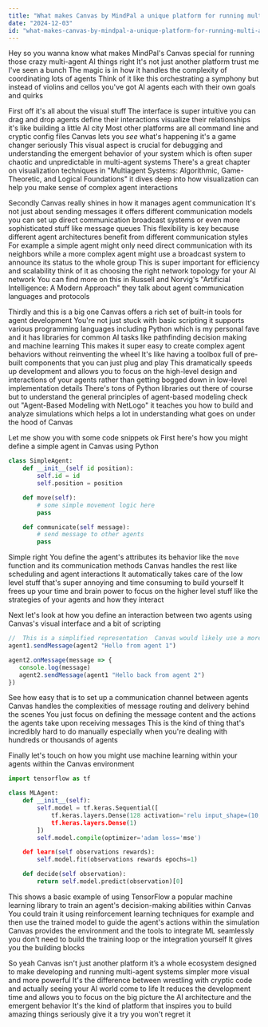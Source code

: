 ```yaml
---
title: "What makes Canvas by MindPal a unique platform for running multi-agent AI systems?"
date: "2024-12-03"
id: "what-makes-canvas-by-mindpal-a-unique-platform-for-running-multi-agent-ai-systems"
---
```


Hey so you wanna know what makes MindPal's Canvas special for running those crazy multi-agent AI things right  It's not just another platform trust me I've seen a bunch  The magic is in how it handles the complexity of coordinating lots of agents  Think of it like this orchestrating a symphony but instead of violins and cellos you've got AI agents each with their own goals and quirks

First off  it's all about the visual stuff  The interface is super intuitive you can drag and drop agents define their interactions  visualize their relationships it's like building a little AI city  Most other platforms are all command line and cryptic config files  Canvas lets you *see* what's happening it's a game changer seriously  This visual aspect is crucial for debugging and understanding the emergent behavior of your system which is often super chaotic and unpredictable in multi-agent systems  There's a great chapter on visualization techniques in "Multiagent Systems: Algorithmic, Game-Theoretic, and Logical Foundations"  it dives deep into how visualization can help you make sense of complex agent interactions

Secondly Canvas really shines in how it manages agent communication  It's not just about sending messages  it offers different communication models  you can set up direct communication  broadcast systems  or even more sophisticated stuff like message queues  This flexibility is key  because different agent architectures benefit from different communication styles  For example  a simple agent might only need direct communication with its neighbors while a more complex agent might use a broadcast system to announce its status to the whole group  This is super important for efficiency and scalability think of it as choosing the right network topology for your AI network  You can find more on this in Russell and Norvig's "Artificial Intelligence: A Modern Approach"  they talk about agent communication languages and protocols

Thirdly and this is a big one Canvas offers a rich set of built-in tools for agent development  You're not just stuck with basic scripting  it supports various programming languages  including Python which is my personal fave  and it has libraries for common AI tasks like pathfinding  decision making  and machine learning  This makes it super easy to create complex agent behaviors without reinventing the wheel  It's like having a toolbox full of pre-built components that you can just plug and play  This dramatically speeds up development and allows you to focus on the high-level design and interactions of your agents rather than getting bogged down in low-level implementation details  There's tons of Python libraries out there of course  but to understand the general principles of agent-based modeling  check out  "Agent-Based Modeling with NetLogo"  it teaches you how to build and analyze simulations which helps a lot in understanding what goes on under the hood of Canvas


Let me show you with some code snippets ok  First  here's how you might define a simple agent in Canvas using Python


```python
class SimpleAgent:
    def __init__(self id position):
        self.id = id
        self.position = position

    def move(self):
        # some simple movement logic here
        pass

    def communicate(self message):
        # send message to other agents
        pass
```

Simple right  You define the agent's attributes  its behavior like the `move` function  and its communication methods  Canvas handles the rest  like scheduling  and agent interactions  It automatically takes care of the low level stuff that's super annoying and time consuming to build yourself  It frees up your time and brain power to focus on the higher level stuff like the strategies of your agents and how they interact  


Next let's look at how you define an interaction between two agents using Canvas's visual interface and a bit of scripting


```javascript
//  This is a simplified representation  Canvas would likely use a more sophisticated system
agent1.sendMessage(agent2 "Hello from agent 1")

agent2.onMessage(message => {
   console.log(message)
   agent2.sendMessage(agent1 "Hello back from agent 2")
})
```

See how easy that is to set up a communication channel between agents  Canvas handles the complexities of message routing and delivery behind the scenes  You just focus on defining the message content and the actions the agents take upon receiving messages  This is the kind of thing that's incredibly hard to do manually especially when you're dealing with hundreds or thousands of agents


Finally let's touch on how you might use machine learning within your agents within the Canvas environment


```python
import tensorflow as tf

class MLAgent:
    def __init__(self):
        self.model = tf.keras.Sequential([
            tf.keras.layers.Dense(128 activation='relu input_shape=(10,)),
            tf.keras.layers.Dense(1)
        ])
        self.model.compile(optimizer='adam loss='mse')

    def learn(self observations rewards):
        self.model.fit(observations rewards epochs=1)

    def decide(self observation):
        return self.model.predict(observation)[0]
```

This shows a basic example of using TensorFlow  a popular machine learning library  to train an agent's decision-making abilities within Canvas  You could train it using reinforcement learning techniques for example  and then use the trained model to guide the agent's actions within the simulation  Canvas provides the environment and the tools to integrate ML seamlessly  you don't need to build the training loop or the integration yourself   It gives you the building blocks


So yeah  Canvas isn't just another platform  it’s a whole ecosystem designed to make developing and running multi-agent systems simpler  more visual  and more powerful  It's the difference between wrestling with cryptic code and actually seeing your AI world come to life  It reduces the development time and allows you to focus on the big picture  the AI architecture and the emergent behavior  It's the kind of platform that inspires you to build amazing things  seriously give it a try you won't regret it
